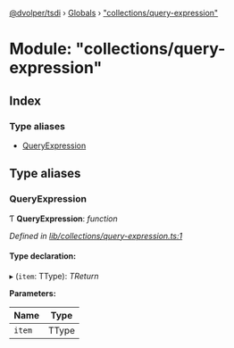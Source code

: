 [@dvolper/tsdi](../README.md) › [Globals](../globals.md) › ["collections/query-expression"](_collections_query_expression_.md)

# Module: "collections/query-expression"

## Index

### Type aliases

* [QueryExpression](_collections_query_expression_.md#queryexpression)

## Type aliases

###  QueryExpression

Ƭ **QueryExpression**: *function*

*Defined in [lib/collections/query-expression.ts:1](https://github.com/DavidVollmers/typescript-dependency-injection/blob/4059c40/packages/tsdi/lib/collections/query-expression.ts#L1)*

#### Type declaration:

▸ (`item`: TType): *TReturn*

**Parameters:**

Name | Type |
------ | ------ |
`item` | TType |

